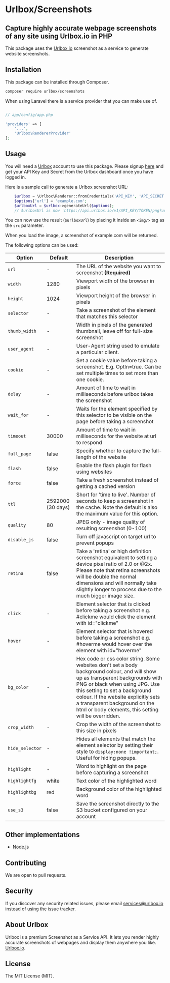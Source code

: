 # Urlbox/Screenshots


## Capture highly accurate webpage screenshots of any site using Urlbox.io in PHP

<!--[![Latest Version](https://img.shields.io/github/release/spatie/browsershot.svg?style=flat-square)](https://github.com/spatie/browsershot/releases)-->
<!--[![Software License](https://img.shields.io/badge/license-MIT-brightgreen.svg?style=flat-square)](LICENSE.md)-->
<!--[![Build Status](https://img.shields.io/travis/spatie/browsershot/master.svg?style=flat-square)](https://travis-ci.org/spatie/browsershot)-->
<!--[![StyleCI](https://styleci.io/repos/19386515/shield?branch=master)](https://styleci.io/repos/19386515)-->
<!--[![SensioLabsInsight](https://img.shields.io/sensiolabs/i/9c1184fb-1edb-41d5-9d30-2620d99447c7.svg?style=flat-square)](https://insight.sensiolabs.com/projects/9c1184fb-1edb-41d5-9d30-2620d99447c7)-->
<!--[![Total Downloads](https://img.shields.io/packagist/dt/spatie/browsershot.svg?style=flat-square)](https://packagist.org/packages/spatie/browsershot)-->


This package uses the [Urlbox.io](https://urlbox.io) screenshot as a service to generate website screenshots.


## Installation

This package can be installed through Composer.

```bash
composer require urlbox/screenshots
```

When using Laravel there is a service provider that you can make use of.

```php

// app/config/app.php

'providers' => [
    '...',
    'Urlbox\RendererProvider'
];
```

## Usage

You will need a [Urlbox](https://urlbox.io) account to use this package. Please signup [here](https://urlbox.io/pricing) and get your API Key and  Secret from the Urlbox dashboard once you have logged in.

Here is a sample call to generate a Urlbox screenshot URL:

```php
    $urlbox = \Urlbox\Renderer::fromCredentials('API_KEY', 'API_SECRET');
    $options['url'] = 'example.com';
    $urlboxUrl = $urlbox->generateUrl($options);
    // $urlboxUrl is now 'https://api.urlbox.io/v1/API_KEY/TOKEN/png?url=example.com'
```

You can now use the result (`$urlboxUrl`) by placing it inside an `<img/>` tag as the `src` parameter. 

When you load the image, a screenshot of example.com will be returned.

The following options can be used:

| Option | Default | Description |
| --- | --- | --- |
| `url` | - | The URL of the website you want to screenshot **(Required)** |
| `width` | 1280 | Viewport width of the browser in pixels |
| `height` | 1024 | Viewport height of the browser in pixels |
| `selector` | - | Take a screenshot of the element that matches this selector |
| `thumb_width` | - | Width in pixels of the generated thumbnail, leave off for full-size screenshot |
| `user_agent` | - | User-Agent string used to emulate a particular client. |
| `cookie` | - | Set a cookie value before taking a screenshot. E.g. OptIn=true. Can be set multiple times to set more than one cookie. |
| `delay` | - | Amount of time to wait in milliseconds before urlbox takes the screenshot |
| `wait_for` | - | Waits for the element specified by this selector to be visible on the page before taking a screenshot |
| `timeout` | 30000 | Amount of time to wait in milliseconds for the website at url to respond |
| `full_page` | false | Specify whether to capture the full-length of the website |
| `flash` | false | Enable the flash plugin for flash using websites |
| `force` | false | Take a fresh screenshot instead of getting a cached version |
| `ttl` | 2592000 (30 days) | Short for 'time to live'. Number of seconds to keep a screenshot in the cache. Note the default is also the maximum value for this option. |
| `quality` | 80 | JPEG only - image quality of resulting screenshot (0-100) |
| `disable_js` | false | Turn off javascript on target url to prevent popups |
| `retina` | false | Take a 'retina' or high definition screenshot equivalent to setting a device pixel ratio of 2.0 or @2x. Please note that retina screenshots will be double the normal dimensions and will normally take slightly longer to process due to the much bigger image size. |
| `click` | - | Element selector that is clicked before taking a screenshot e.g. #clickme would click the element with id="clickme" |
| `hover` | - | Element selector that is hovered before taking a screenshot e.g. #hoverme would hover over the element with id="hoverme" |
| `bg_color` | - | Hex code or css color string. Some websites don't set a body background colour, and will show up as transparent backgrounds with PNG or black when using JPG. Use this setting to set a background colour. If the website explicitly sets a transparent background on the html or body elements, this setting will be overridden. |
| `crop_width` | - | Crop the width of the screenshot to this size in pixels |
| `hide_selector` | - | Hides all elements that match the element selector by setting their style to `display:none !important;`. Useful for hiding popups. |
| `highlight` | - | Word to highlight on the page before capturing a screenshot |
| `highlightfg` | white | Text color of the highlighted word |
| `highlightbg` | red | Background color of the highlighted word |
| `use_s3` | false | Save the screenshot directly to the S3 bucket configured on your account |

## Other implementations

- [Node.js](https://github.com/urlbox-io/urlbox-screenshots-node)

## Contributing

We are open to pull requests.

## Security

If you discover any security related issues, please email services@urlbox.io instead of using the issue tracker.

## About Urlbox
Urlbox is a premium Screenshot as a Service API. It lets you render highly accurate screenshots of webpages and display them anywhere you like. [Urlbox.io](https://urlbox.io).

## License

The MIT License (MIT).



